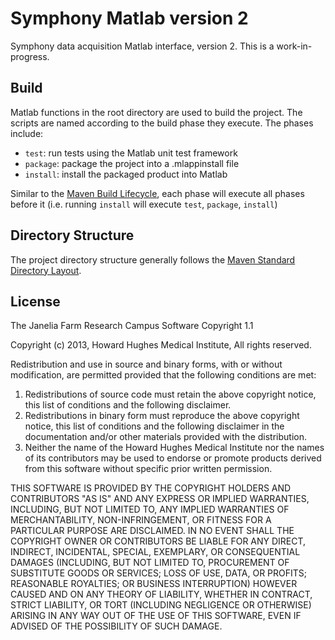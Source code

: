 # Symphony Matlab version 2

Symphony data acquisition Matlab interface, version 2. This is a work-in-progress.

## Build

Matlab functions in the root directory are used to build the project. The scripts are named according to the build phase they execute. The phases include:

- `test`: run tests using the Matlab unit test framework
- `package`: package the project into a .mlappinstall file
- `install`: install the packaged product into Matlab

Similar to the [Maven Build Lifecycle](https://maven.apache.org/guides/introduction/introduction-to-the-lifecycle.html), each phase will execute all phases before it (i.e. running `install` will execute `test`, `package`, `install`)

## Directory Structure

The project directory structure generally follows the [Maven Standard Directory Layout](https://maven.apache.org/guides/introduction/introduction-to-the-standard-directory-layout.html).

## License

The Janelia Farm Research Campus Software Copyright 1.1

Copyright (c) 2013, Howard Hughes Medical Institute, All rights reserved.

Redistribution and use in source and binary forms, with or without modification, are permitted provided that the following conditions are met:

1. Redistributions of source code must retain the above copyright notice, this list of conditions and the following disclaimer.
2. Redistributions in binary form must reproduce the above copyright notice, this list of conditions and the following disclaimer in the documentation and/or other materials provided with the distribution.
3. Neither the name of the Howard Hughes Medical Institute nor the names of its contributors may be used to endorse or promote products derived from this software without specific prior written permission.

THIS SOFTWARE IS PROVIDED BY THE COPYRIGHT HOLDERS AND CONTRIBUTORS "AS IS" AND ANY EXPRESS OR IMPLIED WARRANTIES, INCLUDING, BUT NOT LIMITED TO, ANY IMPLIED WARRANTIES OF MERCHANTABILITY, NON-INFRINGEMENT, OR FITNESS FOR A PARTICULAR PURPOSE ARE DISCLAIMED. IN NO EVENT SHALL THE COPYRIGHT OWNER OR CONTRIBUTORS BE LIABLE FOR ANY DIRECT, INDIRECT, INCIDENTAL, SPECIAL, EXEMPLARY, OR CONSEQUENTIAL DAMAGES (INCLUDING, BUT NOT LIMITED TO, PROCUREMENT OF SUBSTITUTE GOODS OR SERVICES; LOSS OF USE, DATA, OR PROFITS; REASONABLE ROYALTIES; OR BUSINESS INTERRUPTION) HOWEVER CAUSED AND ON ANY THEORY OF LIABILITY, WHETHER IN CONTRACT, STRICT LIABILITY, OR TORT (INCLUDING NEGLIGENCE OR OTHERWISE) ARISING IN ANY WAY OUT OF THE USE OF THIS SOFTWARE, EVEN IF ADVISED OF THE POSSIBILITY OF SUCH DAMAGE.
